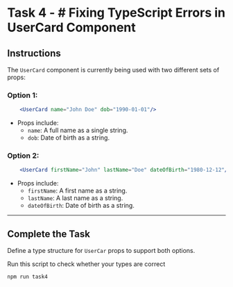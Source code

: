 # Task 4 - # Fixing TypeScript Errors in UserCard Component

## Instructions

The `UserCard` component is currently being used with two different sets of props:

### Option 1:

```jsx
    <UserCard name="John Doe" dob="1990-01-01"/>

```

- Props include:
    - `name`: A full name as a single string.
    - `dob`: Date of birth as a string.

### Option 2:

```jsx
    <UserCard firstName="John" lastName="Doe" dateOfBirth="1980-12-12"/>
```

- Props include:
    - `firstName`: A first name as a string.
    - `lastName`: A last name as a string.
    - `dateOfBirth`: Date of birth as a string.

___

## Complete the Task

Define a type structure for `UserCar` props to support both options.

Run this script to check whether your types are correct

```
npm run task4
```